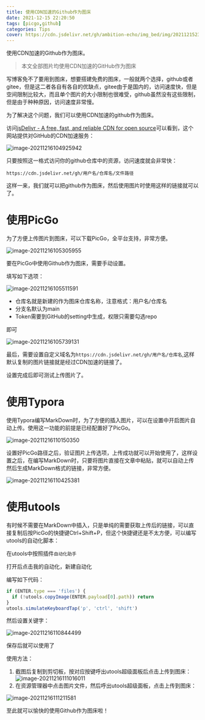 ```yaml
---
title: 使用CDN加速的Github作为图床
date: 2021-12-15 22:20:50
tags: [picgo,github]
categories: Tips
cover: https://cdn.jsdelivr.net/gh/ambition-echo/img_bed/img/20211215230811.png
---
```

使用CDN加速的Github作为图床。
<!-- more -->

> 本文全部图片均使用CDN加速的GitHub作为图床

写博客免不了要用到图床，想要搭建免费的图床，一般就两个选择，github或者gitee，但是这二者各自有各自的优缺点，gitee由于是国内的，访问速度快，但是空间限制比较大，而且单个图片的大小限制也很难受，github虽然没有这些限制，但是由于种种原因，访问速度非常慢。

为了解决这个问题，我们可以使用CDN加速的github作为图床。

访问[jsDelivr - A free, fast, and reliable CDN for open source](https://www.jsdelivr.com/)可以看到，这个网站提供对GitHub的CDN加速服务：

![image-20211216104925942](https://cdn.jsdelivr.net/gh/ambition-echo/img_bed/img/image-20211216104925942.png)

只要按照这一格式访问你的github仓库中的资源，访问速度就会非常快：

```
https://cdn.jsdelivr.net/gh/用户名/仓库名/文件路径
```

这样一来，我们就可以把github作为图床，然后使用图片时使用这样的链接就可以了。

# 使用PicGo

为了方便上传图片到图床，可以下载PicGo，全平台支持，非常方便。

![image-20211216105305955](https://cdn.jsdelivr.net/gh/ambition-echo/img_bed/img/image-20211216105305955.png)

要在PicGo中使用Github作为图床，需要手动设置。

填写如下选项：

![image-20211216105511591](https://cdn.jsdelivr.net/gh/ambition-echo/img_bed/img/image-20211216105511591.png)

- 仓库名就是新建的作为图床仓库名称，注意格式：用户名/仓库名
- 分支名默认为main
- Token需要到GitHub的setting中生成，权限只需要勾选repo

即可

![image-20211216105739131](https://cdn.jsdelivr.net/gh/ambition-echo/img_bed/img/image-20211216105739131.png)

最后，需要设置自定义域名为```https://cdn.jsdelivr.net/gh/用户名/仓库名```,这样默认复制的图片链接就是经过CDN加速的链接了。

设置完成后即可测试上传图片了。

# 使用Typora

使用Typora编写MarkDown时，为了方便的插入图片，可以在设置中开启图片自动上传。使用这一功能的前提是已经配置好了PicGo。

![image-20211216110150350](https://cdn.jsdelivr.net/gh/ambition-echo/img_bed/img/image-20211216110150350.png)

设置好PicGo路径之后，验证图片上传选项，上传成功就可以开始使用了，这样设置之后，在编写MarkDown时，只要将图片直接在文章中粘贴，就可以自动上传然后生成MarkDown格式的链接，非常方便。

![image-20211216110425381](https://cdn.jsdelivr.net/gh/ambition-echo/img_bed/img/image-20211216110425381.png)

# 使用utools

有时候不需要在MarkDown中插入，只是单纯的需要获取上传后的链接，可以直接复制后按PicGo的快捷键Ctrl+Shift+P，但这个快捷键还是不太方便，可以编写utools的自动化脚本：

在utools中按照插件```自动化助手```

打开后点击我的自动化，新建自动化

编写如下代码：

```javascript
if (ENTER.type === 'files') {
  if (!utools.copyImage(ENTER.payload[0].path)) return
}
utools.simulateKeyboardTap('p', 'ctrl', 'shift')
```

然后设置关键字：

![image-20211216110844499](https://cdn.jsdelivr.net/gh/ambition-echo/img_bed/img/image-20211216110844499.png)

保存后就可以使用了

使用方法：

1. 截图后复制到剪切板，按对应按键呼出utools超级面板后点击上传到图床：
![image-20211216111016011](https://cdn.jsdelivr.net/gh/ambition-echo/img_bed/img/image-20211216111016011.png)
2. 在资源管理器中点击图片文件，然后呼出utools超级面板，点击上传到图床：

![image-20211216111211581](https://cdn.jsdelivr.net/gh/ambition-echo/img_bed/img/image-20211216111211581.png)



至此就可以愉快的使用Github作为图床啦！

